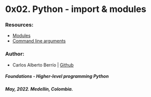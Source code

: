 # 0x02. Python - import & modules

### Resources:
* [Modules](https://docs.python.org/3.4/tutorial/modules.html)
* [Command line arguments](https://docs.python.org/3.4/tutorial/stdlib.html#command-line-arguments)

### Author:
* Carlos Alberto Berrío | [Github](https://github.com/carlosberrio)

##### Foundations - Higher-level programming  Python
##### May, 2022. Medellín, Colombia.

